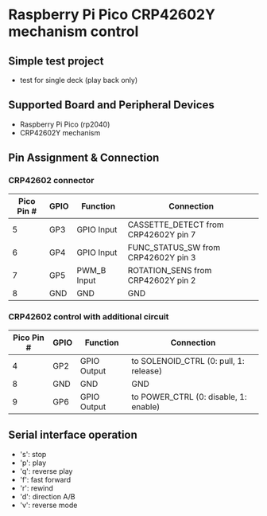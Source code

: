 # Raspberry Pi Pico CRP42602Y mechanism control

## Simple test project
* test for single deck (play back only)

## Supported Board and Peripheral Devices
* Raspberry Pi Pico (rp2040)
* CRP42602Y mechanism

## Pin Assignment & Connection
### CRP42602 connector
| Pico Pin # | GPIO | Function | Connection |
----|----|----|----
| 5 | GP3 | GPIO Input | CASSETTE_DETECT from CRP42602Y pin 7 |
| 6 | GP4 | GPIO Input | FUNC_STATUS_SW from CRP42602Y pin 3 |
| 7 | GP5 | PWM_B Input | ROTATION_SENS from CRP42602Y pin 2 |
| 8 | GND | GND | GND |

### CRP42602 control with additional circuit
| Pico Pin # | GPIO | Function | Connection |
----|----|----|----
| 4 | GP2 | GPIO Output | to SOLENOID_CTRL (0: pull, 1: release) |
| 8 | GND | GND | GND |
| 9 | GP6 | GPIO Output | to POWER_CTRL (0: disable, 1: enable) |

## Serial interface operation
* 's': stop
* 'p': play
* 'q': reverse play
* 'f': fast forward
* 'r': rewind
* 'd': direction A/B
* 'v': reverse mode